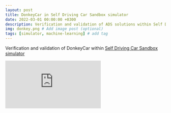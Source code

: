 ```yaml
---
layout: post
title: DonkeyCar in Self Driving Car Sandbox simulator
date: 2022-03-01 00:00:00 +0300
description: Verification and validation of ADS solutions within Self Driving Car Sandbox
img: donkey.png # Add image post (optional)
tags: [simulator, machine-learning] # add tag
---
```


Verification and validation of DonkeyCar within [Self Driving Car Sandbox simulator](https://github.com/tawnkramer/sdsandbox)

<iframe src="https://www.youtube.com/embed/tcwXxLMq950" title="YouTube video player" frameborder="0" allow="accelerometer; autoplay; clipboard-write; encrypted-media; gyroscope; picture-in-picture" allowfullscreen></iframe>
